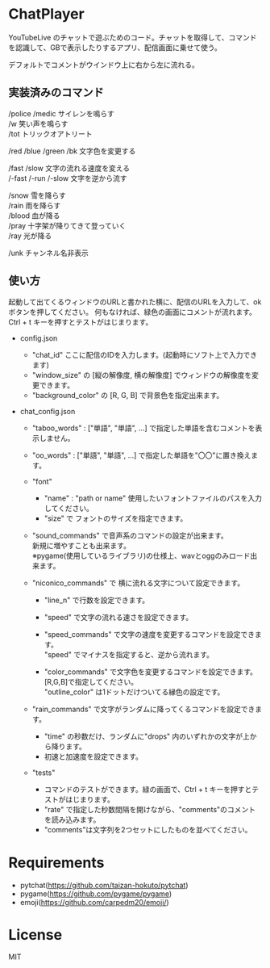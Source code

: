 # ChatPlayer
YouTubeLive のチャットで遊ぶためのコード。チャットを取得して、コマンドを認識して、GBで表示したりするアプリ、配信画面に乗せて使う。

デフォルトでコメントがウインドウ上に右から左に流れる。

## 実装済みのコマンド
/police /medic サイレンを鳴らす\
/w 笑い声を鳴らす\
/tot トリックオアトリート

/red /blue /green /bk 文字色を変更する

/fast /slow 文字の流れる速度を変える \
/-fast /-run /-slow 文字を逆から流す

/snow 雪を降らす \
/rain 雨を降らす \
/blood 血が降る \
/pray 十字架が降りてきて登っていく \
/ray 光が降る

/unk チャンネル名非表示

## 使い方
起動して出てくるウィンドウのURLと書かれた横に、配信のURLを入力して、okボタンを押してください。
何もなければ、緑色の画面にコメントが流れます。
Ctrl + t キーを押すとテストがはじまります。

- config.json
    - "chat_id" ここに配信のIDを入力します。(起動時にソフト上で入力できます)
	- "window_size" の [縦の解像度, 横の解像度] でウィンドウの解像度を変更できます。
	- "background_color" の [R, G, B] で背景色を指定出来ます。

- chat_config.json
	- "taboo_words" : ["単語", "単語", ...] で指定した単語を含むコメントを表示しません。

	- "oo_words" : ["単語", "単語", ...] で指定した単語を"〇〇"に置き換えます。

	- "font"
		- "name" : "path or name" 使用したいフォントファイルのパスを入力してください。
		- "size" で フォントのサイズを指定できます。

	- "sound_commands" で音声系のコマンドの設定が出来ます。\
	    新規に増やすことも出来ます。\
	    ※pygame(使用しているライブラリ)の仕様上、wavとoggのみロード出来ます。

	- "niconico_commands" で 横に流れる文字について設定できます。
		- "line_n" で行数を設定できます。
		- "speed" で文字の流れる速さを設定できます。

		- "speed_commands" で文字の速度を変更するコマンドを設定できます。\
		    "speed" でマイナスを指定すると、逆から流れます。

		- "color_commands" で文字色を変更するコマンドを設定できます。\
			[R,G,B]で指定してください。\
			"outline_color" は1ドットだけついてる縁色の設定です。

	- "rain_commands" で文字がランダムに降ってくるコマンドを設定できます。
		- "time" の秒数だけ、ランダムに"drops" 内のいずれかの文字が上から降ります。
		- 初速と加速度を設定できます。

  	- "tests"
		- コマンドのテストができます。緑の画面で、Ctrl + t キーを押すとテストがはじまります。
		- "rate" で指定した秒数間隔を開けながら、"comments"のコメントを読み込みます。
		- "comments"は文字列を2つセットにしたものを並べてください。

# Requirements
- pytchat(https://github.com/taizan-hokuto/pytchat)
- pygame(https://github.com/pygame/pygame)
- emoji(https://github.com/carpedm20/emoji/)

# License
MIT